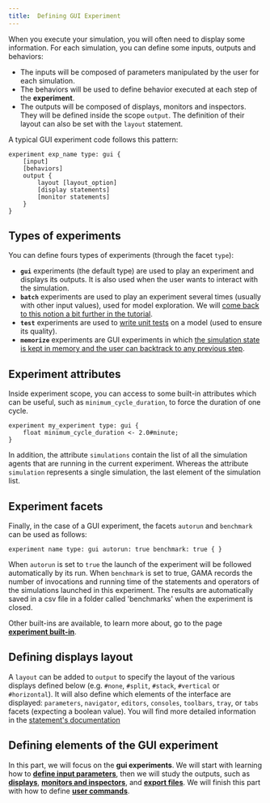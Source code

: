```yaml
---
title:  Defining GUI Experiment
---
```


[//]: # (startConcept|gui_experiments)

When you execute your simulation, you will often need to display some information. For each simulation, you can define some inputs, outputs and behaviors:

* The inputs will be composed of parameters manipulated by the user for each simulation.
* The behaviors will be used to define behavior executed at each step of the **experiment**.
* The outputs will be composed of displays, monitors and inspectors. They will be defined inside the scope `output`. The definition of their layout can also be set with the `layout` statement.

A typical GUI experiment code follows this pattern:
```
experiment exp_name type: gui {
    [input]
    [behaviors]
    output {
        layout [layout_option]
        [display statements]
        [monitor statements]
    }
}
```

## Types of experiments

You can define fours types of experiments (through the facet `type`):

* **`gui`** experiments (the default type) are used to play an experiment and displays its outputs. It is also used when the user wants to interact with the simulation.
* **`batch`** experiments are used to play an experiment several times (usually with other input values), used for model exploration. We will [come back to this notion a bit further in the tutorial](BatchExperiments).
* **`test`** experiments are used to [write unit tests](Writing_Tests) on a model (used to ensure its quality).
* **`memorize`** experiments are GUI experiments in which [the simulation state is kept in memory and the user can backtrack to any previous step](Save-and-restore-simulations).


## Experiment attributes

Inside experiment scope, you can access to some built-in attributes which can be useful, such as `minimum_cycle_duration`, to force the duration of one cycle. 

```
experiment my_experiment type: gui {
    float minimum_cycle_duration <- 2.0#minute;
}
```

In addition, the attribute `simulations` contain the list of all the simulation agents that are running in the current experiment. Whereas the attribute `simulation` represents a single simulation, the last element of the simulation list.


## Experiment facets

Finally, in the case of a GUI experiment, the facets `autorun` and `benchmark` can be used as follows:
```
experiment name type: gui autorun: true benchmark: true { }
```
When `autorun` is set to `true` the launch of the experiment will be followed automatically by its run. When `benchmark` is set to true, GAMA records the number of invocations and running time of the statements and operators of the simulations launched in this experiment. The results are automatically saved in a csv file in a folder called 'benchmarks' when the experiment is closed.

Other built-ins are available, to learn more about, go to the page **[experiment built-in](Statements#experiment)**.


## Defining displays layout

A `layout` can be added to `output` to specify the layout of the various displays defined below (e.g. `#none`, `#split`, `#stack`, `#vertical` or `#horizontal`). It will also define which elements of the interface are displayed: `parameters`, `navigator`, `editors`, `consoles`, `toolbars`, `tray`, or `tabs` facets (expecting a boolean value). You will find more detailed information in the [statement's documentation](Statements#layout)

## Defining elements of the GUI experiment

[//]: # (endConcept|gui_experiments)
In this part, we will focus on the **gui experiments**. We will start with learning how to **[define input parameters](DefiningParameters)**, then we will study the outputs, such as **[displays](DefiningDisplaysGeneralities)**, **[monitors and inspectors](DefiningMonitorsAndInspectors)**, and **[export files](DefiningExportFiles)**. We will finish this part with how to define **[user commands](DefiningUserInteraction)**.
